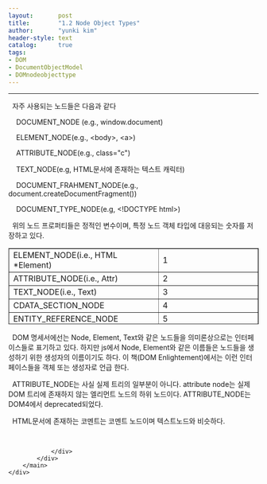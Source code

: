 ```yaml
---
layout:       post
title:        "1.2 Node Object Types"
author:       "yunki kim"
header-style: text
catalog:      true
tags: 
- DOM
- DocumentObjectModel
- DOMnodeobjecttype
---
```


<head></head>
<body id="tt-body-page" class="">
<div id="wrap" class="wrap-right">
    <div id="container">
        <main class="main ">
            <div class="area-main">
                <div class="area-view">
                    <div class="article-header"></div>
                    <hr>
                    <div class="article-view">
                        <div class="contents_style">
                            <p data-ke-size="size16">&nbsp; 자주 사용되는 노드들은 다음과 같다</p>
<p data-ke-size="size16">&nbsp; &nbsp; DOCUMENT_NODE (e.g., window.document)</p>
<p data-ke-size="size16">&nbsp; &nbsp; ELEMENT_NODE(e.g., &lt;body&gt;, &lt;a&gt;)</p>
<p data-ke-size="size16">&nbsp; &nbsp; ATTRIBUTE_NODE(e.g., class="c")</p>
<p data-ke-size="size16">&nbsp; &nbsp; TEXT_NODE(e.g, HTML문서에 존재하는 텍스트 캐릭터)</p>
<p data-ke-size="size16">&nbsp; &nbsp; DOCUMENT_FRAHMENT_NODE(e.g., document.createDocumentFragment())</p>
<p data-ke-size="size16">&nbsp; &nbsp; DOCUMENT_TYPE_NODE(e.g, &lt;!DOCTYPE html&gt;)</p>
<p data-ke-size="size16">&nbsp; 위의 노드 프로퍼티들은 정적인 변수이며, 특정 노드 객체 타입에 대응되는 숫자를 저장하고 있다.</p>
<table style="border-collapse: collapse; width: 100%; height: 153px;" border="1" data-ke-align="alignLeft">
<tbody>
<tr style="height: 17px;">
<td style="width: 50%; height: 17px;">ELEMENT_NODE(i.e., HTML *Element)</td>
<td style="width: 50%; height: 17px;">1</td>
</tr>
<tr style="height: 17px;">
<td style="width: 50%; height: 17px;">ATTRIBUTE_NODE(i.e., Attr)</td>
<td style="width: 50%; height: 17px;">2</td>
</tr>
<tr style="height: 17px;">
<td style="width: 50%; height: 17px;">TEXT_NODE(i.e., Text)</td>
<td style="width: 50%; height: 17px;">3</td>
</tr>
<tr style="height: 17px;">
<td style="width: 50%; height: 17px;">CDATA_SECTION_NODE</td>
<td style="width: 50%; height: 17px;">4</td>
</tr>
<tr style="height: 17px;">
<td style="width: 50%; height: 17px;">ENTITY_REFERENCE_NODE</td>
<td style="width: 50%; height: 17px;">5</td>
</tr>
<tr>
<td style="width: 50%;">ENTITY_NODE</td>
<td style="width: 50%;">6</td>
</tr>
<tr>
<td style="width: 50%;">PROCESSING_INSTRUCTINO_NODE</td>
<td style="width: 50%;">7</td>
</tr>
<tr style="height: 17px;">
<td style="width: 50%; height: 17px;">COMMENT_NODE</td>
<td style="width: 50%; height: 17px;">8</td>
</tr>
<tr style="height: 17px;">
<td style="width: 50%; height: 17px;">DOCUMENT_NODE(i.e., HTMLDocument)</td>
<td style="width: 50%; height: 17px;">9</td>
</tr>
<tr style="height: 17px;">
<td style="width: 50%; height: 17px;">DOCUMENT_TYPE_NODE(i.e., DocumentType)</td>
<td style="width: 50%; height: 17px;">10</td>
</tr>
<tr>
<td style="width: 50%;">DOCUMENT_FRAGEMENT_NODE(i.e., DocumentFragment)</td>
<td style="width: 50%;">11</td>
</tr>
<tr style="height: 17px;">
<td style="width: 50%; height: 17px;">NOTATION_NODE</td>
<td style="width: 50%; height: 17px;">12</td>
</tr>
</tbody>
</table>
<p data-ke-size="size16">&nbsp; DOM 명세서에선는 Node, Element, Text와 같은 노드들을 의미론상으로는 인터페이스들로 표기하고 있다. 하지만 js에서 Node, Element와 같은 이름들은 노드들을 생성하기 위한 생성자의 이름이기도 하다. 이 책(DOM Enlightement)에서는 이런 인터페이스들을 객체 또는 생성자로 언급 한다.</p>
<p data-ke-size="size16">&nbsp; ATTRIBUTE_NODE는 사실 실제 트리의 일부분이 아니다. attribute node는 실제 DOM 트리에 존재하지 않는 엘리먼트 노드의 하위 노드이다. ATTRIBUTE_NODE는 DOM4에서 deprecated되었다.</p>
<p data-ke-size="size16">&nbsp; HTML문서에 존재하는 코멘트는 코멘트 노드이며 텍스트노드와 비슷하다.</p>
                        </div>
                        <br>
                        <div class="tags"></div>
                    </div>
                    
                </div>
            </div>
        </main>
    </div>
</div>


</body>